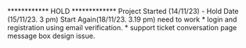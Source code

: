 ************ HOLD *************
Project Started (14/11/23) - Hold Date (15/11/23. 3 pm)
Start Again(18/11/23. 3.19 pm)
need to work
    * login and registration using email verification.
    * support ticket conversation page message box design issue.